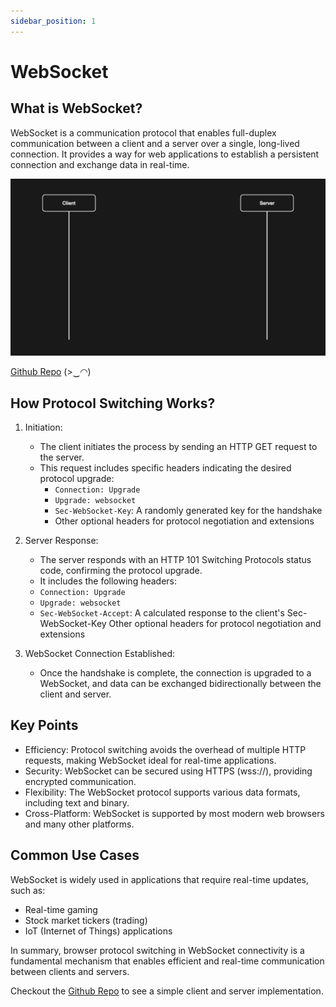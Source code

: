 ```yaml
---
sidebar_position: 1
---
```


# WebSocket

## What is WebSocket?

WebSocket is a communication protocol that enables full-duplex communication between a client and a server over a single, long-lived connection. It provides a way for web applications to establish a persistent connection and exchange data in real-time.

![WebSocket Diagram](./web-socket.gif "WebSocket Diagram")

[Github Repo](https://github.com/behzadam/sample-websocket) (>‿◠)

## How Protocol Switching Works?

1. Initiation:

   - The client initiates the process by sending an HTTP GET request to the server.
   - This request includes specific headers indicating the desired protocol upgrade:
     - `Connection: Upgrade`
     - `Upgrade: websocket`
     - `Sec-WebSocket-Key`: A randomly generated key for the handshake
     - Other optional headers for protocol negotiation and extensions

2. Server Response:

   - The server responds with an HTTP 101 Switching Protocols status code, confirming the protocol upgrade.
   - It includes the following headers:
   - `Connection: Upgrade`
   - `Upgrade: websocket`
   - `Sec-WebSocket-Accept`: A calculated response to the client's Sec-WebSocket-Key
     Other optional headers for protocol negotiation and extensions

3. WebSocket Connection Established:

   - Once the handshake is complete, the connection is upgraded to a WebSocket, and data can be exchanged bidirectionally between the client and server.

## Key Points

- Efficiency: Protocol switching avoids the overhead of multiple HTTP requests, making WebSocket ideal for real-time applications.
- Security: WebSocket can be secured using HTTPS (wss://), providing encrypted communication.
- Flexibility: The WebSocket protocol supports various data formats, including text and binary.
- Cross-Platform: WebSocket is supported by most modern web browsers and many other platforms.

## Common Use Cases

WebSocket is widely used in applications that require real-time updates, such as:

- Real-time gaming
- Stock market tickers (trading)
- IoT (Internet of Things) applications

In summary, browser protocol switching in WebSocket connectivity is a fundamental mechanism that enables efficient and real-time communication between clients and servers.

Checkout the [Github Repo](https://github.com/behzadam/sample-websocket) to see a simple client and server implementation.
